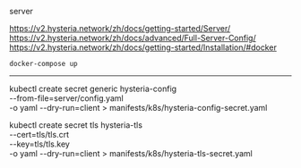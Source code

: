 server

https://v2.hysteria.network/zh/docs/getting-started/Server/
https://v2.hysteria.network/zh/docs/advanced/Full-Server-Config/
https://v2.hysteria.network/zh/docs/getting-started/Installation/#docker


```
docker-compose up
```

---

kubectl create secret generic hysteria-config \
  --from-file=server/config.yaml \
  -o yaml --dry-run=client > manifests/k8s/hysteria-config-secret.yaml

kubectl create secret tls hysteria-tls \
  --cert=tls/tls.crt \
  --key=tls/tls.key \
  -o yaml --dry-run=client > manifests/k8s/hysteria-tls-secret.yaml
